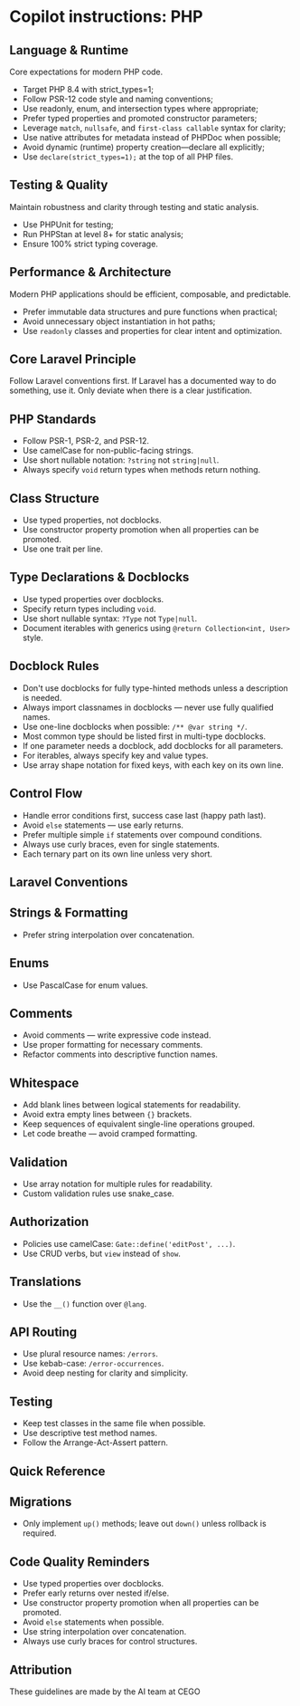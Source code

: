 # Copilot instructions: PHP

<!-- generated by ai-instructions-pilot: sets: php, laravel -->

## Language & Runtime

Core expectations for modern PHP code.

- Target PHP 8.4 with strict_types=1;
- Follow PSR-12 code style and naming conventions;
- Use readonly, enum, and intersection types where appropriate;
- Prefer typed properties and promoted constructor parameters;
- Leverage `match`, `nullsafe`, and `first-class callable` syntax for clarity;
- Use native attributes for metadata instead of PHPDoc when possible;
- Avoid dynamic (runtime) property creation—declare all explicitly;
- Use `declare(strict_types=1);` at the top of all PHP files.

## Testing & Quality

Maintain robustness and clarity through testing and static analysis.

- Use PHPUnit for testing;
- Run PHPStan at level 8+ for static analysis;
- Ensure 100% strict typing coverage.

## Performance & Architecture

Modern PHP applications should be efficient, composable, and predictable.

- Prefer immutable data structures and pure functions when practical;
- Avoid unnecessary object instantiation in hot paths;
- Use `readonly` classes and properties for clear intent and optimization.

## Core Laravel Principle

Follow Laravel conventions first. If Laravel has a documented way to do something, use it. Only deviate when there is a clear justification.

## PHP Standards

- Follow PSR-1, PSR-2, and PSR-12.
- Use camelCase for non-public-facing strings.
- Use short nullable notation: `?string` not `string|null`.
- Always specify `void` return types when methods return nothing.

## Class Structure

- Use typed properties, not docblocks.
- Use constructor property promotion when all properties can be promoted.
- Use one trait per line.

## Type Declarations & Docblocks

- Use typed properties over docblocks.
- Specify return types including `void`.
- Use short nullable syntax: `?Type` not `Type|null`.
- Document iterables with generics using `@return Collection<int, User>` style.

## Docblock Rules

- Don't use docblocks for fully type-hinted methods unless a description is needed.
- Always import classnames in docblocks — never use fully qualified names.
- Use one-line docblocks when possible: `/** @var string */`.
- Most common type should be listed first in multi-type docblocks.
- If one parameter needs a docblock, add docblocks for all parameters.
- For iterables, always specify key and value types.
- Use array shape notation for fixed keys, with each key on its own line.

## Control Flow

- Handle error conditions first, success case last (happy path last).
- Avoid `else` statements — use early returns.
- Prefer multiple simple `if` statements over compound conditions.
- Always use curly braces, even for single statements.
- Each ternary part on its own line unless very short.

## Laravel Conventions

## Strings & Formatting

- Prefer string interpolation over concatenation.

## Enums

- Use PascalCase for enum values.

## Comments

- Avoid comments — write expressive code instead.
- Use proper formatting for necessary comments.
- Refactor comments into descriptive function names.

## Whitespace

- Add blank lines between logical statements for readability.
- Avoid extra empty lines between `{}` brackets.
- Keep sequences of equivalent single-line operations grouped.
- Let code breathe — avoid cramped formatting.

## Validation

- Use array notation for multiple rules for readability.
- Custom validation rules use snake_case.

## Authorization

- Policies use camelCase: `Gate::define('editPost', ...)`.
- Use CRUD verbs, but `view` instead of `show`.

## Translations

- Use the `__()` function over `@lang`.

## API Routing

- Use plural resource names: `/errors`.
- Use kebab-case: `/error-occurrences`.
- Avoid deep nesting for clarity and simplicity.

## Testing

- Keep test classes in the same file when possible.
- Use descriptive test method names.
- Follow the Arrange-Act-Assert pattern.

## Quick Reference

## Migrations

- Only implement `up()` methods; leave out `down()` unless rollback is required.

## Code Quality Reminders

- Use typed properties over docblocks.
- Prefer early returns over nested if/else.
- Use constructor property promotion when all properties can be promoted.
- Avoid `else` statements when possible.
- Use string interpolation over concatenation.
- Always use curly braces for control structures.

## Attribution

These guidelines are made by the AI team at CEGO

